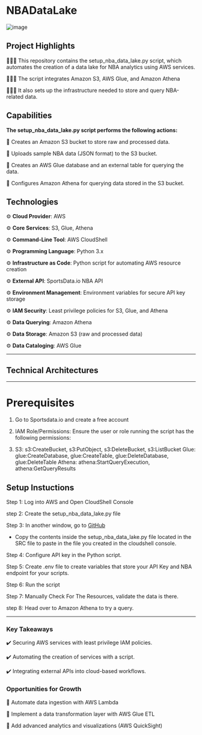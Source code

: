 # NBADataLake
![image](https://github.com/user-attachments/assets/da946492-8d8a-438e-8d3b-e3a00e43ad9f)

## **Project Highlights**
⛹🏾‍♀️ This repository contains the setup_nba_data_lake.py script, which automates the creation of a data lake for NBA analytics using AWS 
   services. 

⛹🏾‍♀️ The script integrates Amazon S3, AWS Glue, and Amazon Athena

⛹🏾‍♀️ It also sets up the infrastructure needed to store and query NBA-related data.



## **Capabilities**
**The setup_nba_data_lake.py script performs the following actions:**

🔧 Creates an Amazon S3 bucket to store raw and processed data.

🔧 Uploads sample NBA data (JSON format) to the S3 bucket.

🔧 Creates an AWS Glue database and an external table for querying the data.

🔧 Configures Amazon Athena for querying data stored in the S3 bucket.



## **Technologies**
⚙️ **Cloud Provider**: AWS

⚙️ **Core Services**: S3, Glue, Athena

⚙️ **Command-Line Tool**: AWS CloudShell

⚙️ **Programming Language**: Python 3.x

⚙️ **Infrastructure as Code**: Python script for automating AWS resource creation

⚙️ **External API**: SportsData.io NBA API

⚙️ **Environment Management**: Environment variables for secure API key storage

⚙️ **IAM Security**: Least privilege policies for S3, Glue, and Athena

⚙️ **Data Querying**: Amazon Athena

⚙️ **Data Storage**: Amazon S3 (raw and processed data)

⚙️ **Data Cataloging**: AWS Glue

---

## **Technical Architectures**


---


# Prerequisites

1. Go to Sportsdata.io and create a free account

2. IAM Role/Permissions: Ensure the user or role running the script has the following permissions:

3. S3: s3:CreateBucket, s3:PutObject, s3:DeleteBucket, s3:ListBucket
  Glue: glue:CreateDatabase, glue:CreateTable, glue:DeleteDatabase, glue:DeleteTable
  Athena: athena:StartQueryExecution, athena:GetQueryResults


## **Setup Instuctions** 

Step 1: Log into AWS and Open CloudShell Console

step 2: Create the setup_nba_data_lake.py file

Step 3: In another window, go to [GitHub](https://github.com/MJaloui/NBADataLake)

  - Copy the contents inside the setup_nba_data_lake.py file located in the SRC file to paste in the file you created in the cloudshell 
    console.

Step 4: Configure API key in the Python script.

Step 5: Create .env file to create variables that store your API Key and NBA endpoint for your scripts.

Step 6: Run the script

Step 7: Manually Check For The Resources, validate the data is there.

step 8: Head over to Amazon Athena to try a query.

---

### **Key Takeaways**
✔️ Securing AWS services with least privilege IAM policies.

✔️ Automating the creation of services with a script.

✔️ Integrating external APIs into cloud-based workflows.


### **Opportunities for Growth**
🌱 Automate data ingestion with AWS Lambda

🌱 Implement a data transformation layer with AWS Glue ETL

🌱 Add advanced analytics and visualizations (AWS QuickSight)

